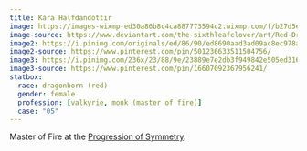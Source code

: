 ```yaml
---
title: Kára Halfdandóttir
image: https://images-wixmp-ed30a86b8c4ca887773594c2.wixmp.com/f/b27d5e01-c84c-4725-bf23-ceca0a4a796f/d5ktw35-6dae8fbc-ceb4-4873-a57d-bf0eea7de56e.jpg?token=eyJ0eXAiOiJKV1QiLCJhbGciOiJIUzI1NiJ9.eyJzdWIiOiJ1cm46YXBwOjdlMGQxODg5ODIyNjQzNzNhNWYwZDQxNWVhMGQyNmUwIiwiaXNzIjoidXJuOmFwcDo3ZTBkMTg4OTgyMjY0MzczYTVmMGQ0MTVlYTBkMjZlMCIsIm9iaiI6W1t7InBhdGgiOiJcL2ZcL2IyN2Q1ZTAxLWM4NGMtNDcyNS1iZjIzLWNlY2EwYTRhNzk2ZlwvZDVrdHczNS02ZGFlOGZiYy1jZWI0LTQ4NzMtYTU3ZC1iZjBlZWE3ZGU1NmUuanBnIn1dXSwiYXVkIjpbInVybjpzZXJ2aWNlOmZpbGUuZG93bmxvYWQiXX0.d60ZSQNkU4NDs3UGaLYdoJ-N9xQ9H_GKfkMIrNuWS5c
image-source: https://www.deviantart.com/the-sixthleafclover/art/Red-Dragon-Girl-October-Winner-Art-337317809
image2: https://i.pinimg.com/originals/ed/86/90/ed8690aad3ad09ac8ec978a093e1a372.jpg
image2-source: https://www.pinterest.com/pin/501236633511504756/
image3: https://i.pinimg.com/236x/23/88/9e/23889e7e2db3f949842e505ed3163676.jpg
image3-source: https://www.pinterest.com/pin/16607092367956241/
statbox:
  race: dragonborn (red)
  gender: female
  profession: [valkyrie, monk (master of fire)]
  case: "05"
---
```


Master of Fire at the [Progression of Symmetry](../orgs/progression-of-symmetry).

